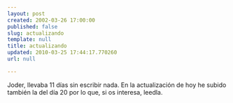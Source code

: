 ```yaml
---
layout: post
created: 2002-03-26 17:00:00
published: false
slug: actualizando
template: null
title: actualizando
updated: 2010-03-25 17:44:17.770260
url: null

---
```


Joder, llevaba 11 días sin escribir nada. En la actualización de hoy he subido también la del día 20 por lo que, si os interesa, leedla.

